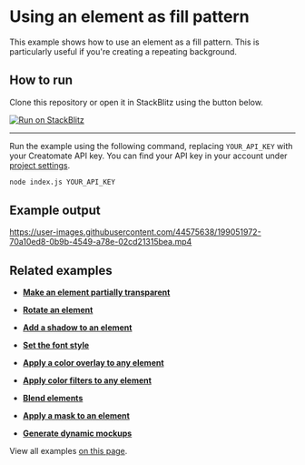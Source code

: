 # Using an element as fill pattern

This example shows how to use an element as a fill pattern. This is particularly useful if you're creating a repeating background.

## How to run

Clone this repository or open it in StackBlitz using the button below.

[![Run on StackBlitz](https://user-images.githubusercontent.com/44575638/199058604-b6e5e08a-cdfd-451a-8ce9-ab7355b22786.svg)](https://stackblitz.com/github/creatomate/node-examples/tree/main/repeat)

---

Run the example using the following command, replacing `YOUR_API_KEY` with your Creatomate API key. You can find your API key in your account under [project settings](https://creatomate.com/docs/api/rest-api/authentication).
```bash
node index.js YOUR_API_KEY
```

## Example output

https://user-images.githubusercontent.com/44575638/199051972-70a10ed8-0b9b-4549-a78e-02cd21315bea.mp4

## Related examples

- **[Make an element partially transparent](https://github.com/creatomate/node-examples/tree/main/opacity)**

- **[Rotate an element](https://github.com/creatomate/node-examples/tree/main/rotate)**

- **[Add a shadow to an element](https://github.com/creatomate/node-examples/tree/main/shadow)**

- **[Set the font style](https://github.com/creatomate/node-examples/tree/main/text-styles)**

- **[Apply a color overlay to any element](https://github.com/creatomate/node-examples/tree/main/color-overlay)**

- **[Apply color filters to any element](https://github.com/creatomate/node-examples/tree/main/filters)**

- **[Blend elements](https://github.com/creatomate/node-examples/tree/main/blend)**

- **[Apply a mask to an element](https://github.com/creatomate/node-examples/tree/main/mask)**

- **[Generate dynamic mockups](https://github.com/creatomate/node-examples/tree/main/warp-image)**

View all examples [on this page](https://github.com/creatomate/node-examples).
